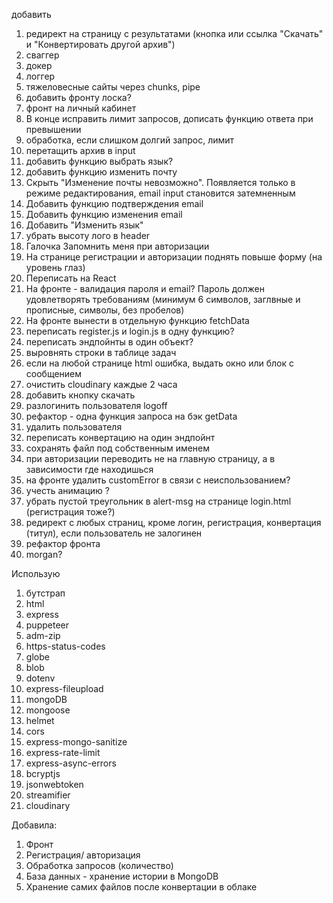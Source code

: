добавить

1. редирект на страницу с результатами (кнопка или ссылка "Скачать" и "Конвертировать другой архив")
2. сваггер
3. докер
4. логгер
5. тяжеловесные сайты через chunks, pipe
6. добавить фронту лоска?
7. фронт на личный кабинет
10. В конце исправить лимит запросов, дописать функцию ответа при превышении
11. обработка, если слишком долгий запрос, лимит
12. перетащить архив в input
13. добавить функцию выбрать язык?
14. добавить функцию изменить почту
15. Скрыть "Изменение почты невозможно". Появляется только в режиме редактирования, email input становится затемненным
16. Добавить функцию подтверждения email
17. Добавить функцию изменения email
18. Добавить "Изменить язык"
19. убрать высоту лого в header
20. Галочка Запомнить меня при авторизации
21. На странице регистрации и авторизации поднять повыше форму (на уровень глаз)
22. Переписать на React
23. На фронте - валидация пароля и email? Пароль должен удовлетворять требованиям (минимум 6 символов, заглвные и прописные, символы, без пробелов)
24. На фронте вынести в отдельную функцию fetchData
25. переписать register.js и login.js в одну функцию?
26. переписать эндпойнты в один объект?
27. выровнять строки в таблице задач
29. если на любой странице html ошибка, выдать окно или блок с сообщением
30. очистить cloudinary каждые 2 часа
32. добавить кнопку скачать
33. разлогинить пользователя logoff
34. рефактор - одна функция запроса на бэк getData
35. удалить пользователя
37. переписать конвертацию на один эндпойнт
38. сохранять файл под собственным именем
39. при авторизации переводить не на главную страницу, а в зависимости где находишься
40. на фронте удалить customError в связи с неиспользованием?
41. учесть анимацию ?
42. убрать пустой треугольник в alert-msg на странице login.html (регистрация тоже?)
43. редирект с любых страниц, кроме логин, регистрация, конвертация (титул), если пользователь не залогинен
44. рефактор фронта
45. morgan?

Использую

1. бутстрап
2. html
3. express
4. puppeteer
5. adm-zip
6. https-status-codes
7. globe
8. blob
9. dotenv
10. express-fileupload
11. mongoDB
12. mongoose
13. helmet
14. cors
15. express-mongo-sanitize
16. express-rate-limit
17. express-async-errors
18. bcryptjs
19. jsonwebtoken
20. streamifier
21. cloudinary

Добавила:

1. Фронт
2. Регистрация/ авторизация
3. Обработка запросов (количество)
4. База данных - хранение истории в MongoDB
5. Хранение самих файлов после конвертации в облаке
